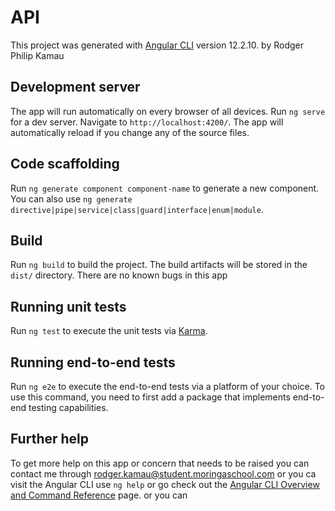 # API

This project was generated with [Angular CLI](https://github.com/angular/angular-cli) version 12.2.10. by Rodger Philip Kamau

## Development server

The app will run automatically on every browser of all devices. Run `ng serve` for a dev server. Navigate to `http://localhost:4200/`. The app will automatically reload if you change any of the source files.

## Code scaffolding

Run `ng generate component component-name` to generate a new component. You can also use `ng generate directive|pipe|service|class|guard|interface|enum|module`.

## Build

Run `ng build` to build the project. The build artifacts will be stored in the `dist/` directory.
There are  no known bugs in this app

## Running unit tests

Run `ng test` to execute the unit tests via [Karma](https://mnubi.github.io/API/).

## Running end-to-end tests

Run `ng e2e` to execute the end-to-end tests via a platform of your choice. To use this command, you need to first add a package that implements end-to-end testing capabilities.

## Further help

To get more help on this app or concern that needs to be raised you can contact me through rodger.kamau@student.moringaschool.com or you ca visit the Angular CLI use `ng help` or go check out the [Angular CLI Overview and Command Reference](https://angular.io/cli) page. or you can 
